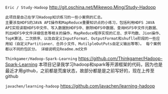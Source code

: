 `Eric / Study-Hadoop`
http://git.oschina.net/Mikewoo.Ming/Study-Hadoop
```
此项目是自己在学习Hadoop知识练习的一些小案例的汇总。 
主要涉及HDFS的JAVA API操作和MapReduce重要知识点的小练习，包括利用HDFS JAVA API实现读取HDFS中文件、写入数据到HDFS中、删除HDFS中数据、查询HSFS中文件元数据、列出HDFS中文件详细信息等相关的操作，MapReduce程序实现的汇总、求平均数、Jion操作、TopK算法、二次排序、以及自定义InputFormat、OutputFormat和shuflle阶段的一些应用如（自定义Partitioner、合并小文件、MutilpleOutPuts自定义输出等等）。 每个案例都以不同的包区分。 详细说明见Readme.md文件
```

`Thinkgamer/Hadoop-Spark-Learning`
https://github.com/Thinkgamer/Hadoop-Spark-Learning
本项目记录我学习hadoop和spark等开源框架的代码，因为也是最近才用github，之前都是荒废状态，故部分都是是之前写好的，现在上传至github

`javachen/learning-hadoop`
https://github.com/javachen/learning-hadoop